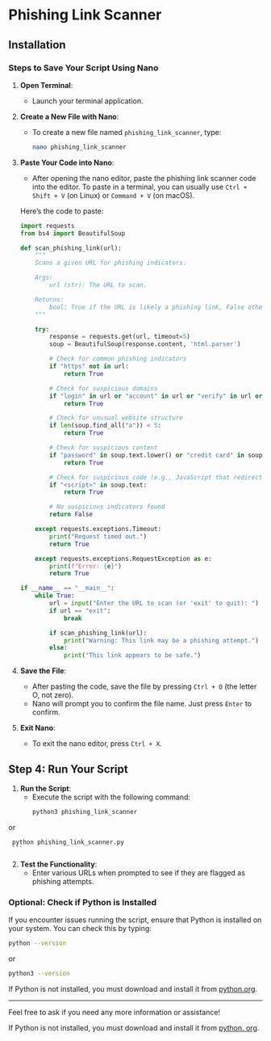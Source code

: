 # Phishing Link Scanner

## Installation

### Steps to Save Your Script Using Nano

1. **Open Terminal**:
   - Launch your terminal application.

2. **Create a New File with Nano**:
   - To create a new file named `phishing_link_scanner`, type:
     ```bash
     nano phishing_link_scanner
     ```

3. **Paste Your Code into Nano**:
   - After opening the nano editor, paste the phishing link scanner code into the editor. To paste in a terminal, you can usually use `Ctrl + Shift + V` (on Linux) or `Command + V` (on macOS).

   Here’s the code to paste:

   ```python
   import requests
   from bs4 import BeautifulSoup

   def scan_phishing_link(url):
       """
       Scans a given URL for phishing indicators.

       Args:
           url (str): The URL to scan.

       Returns:
           bool: True if the URL is likely a phishing link, False otherwise.
       """

       try:
           response = requests.get(url, timeout=5)
           soup = BeautifulSoup(response.content, 'html.parser')

           # Check for common phishing indicators
           if "https" not in url:
               return True

           # Check for suspicious domains
           if "login" in url or "account" in url or "verify" in url or "paypal" in url or "amazon" in url:
               return True

           # Check for unusual website structure
           if len(soup.find_all("a")) < 5:
               return True

           # Check for suspicious content
           if "password" in soup.text.lower() or "credit card" in soup.text.lower():
               return True

           # Check for suspicious code (e.g., JavaScript that redirects to a different page)
           if "<script>" in soup.text:
               return True

           # No suspicious indicators found
           return False

       except requests.exceptions.Timeout:
           print("Request timed out.")
           return True

       except requests.exceptions.RequestException as e:
           print(f"Error: {e}")
           return True

   if __name__ == "__main__":
       while True:
           url = input("Enter the URL to scan (or 'exit' to quit): ")
           if url == "exit":
               break

           if scan_phishing_link(url):
               print("Warning: This link may be a phishing attempt.")
           else:
               print("This link appears to be safe.")
   ```

4. **Save the File**:
   - After pasting the code, save the file by pressing `Ctrl + O` (the letter O, not zero).
   - Nano will prompt you to confirm the file name. Just press `Enter` to confirm.

5. **Exit Nano**:
   - To exit the nano editor, press `Ctrl + X`.

## Step 4: Run Your Script

1. **Run the Script**:
   - Execute the script with the following command:
     ```bash
     python3 phishing_link_scanner
     ```
or 
    
     python phishing_link_scanner.py
     ```

2. **Test the Functionality**:
   - Enter various URLs when prompted to see if they are flagged as phishing attempts.

### Optional: Check if Python is Installed

If you encounter issues running the script, ensure that Python is installed on your system. You can check this by typing:

```bash
python --version
```
or
```bash
python3 --version
```

If Python is not installed, you must download and install it from [python.org](https://www.python.org/).

---

Feel free to ask if you need any more information or assistance!

If Python is not installed, you must download and install it from [python. org](https://www.python.org/downloads/).

